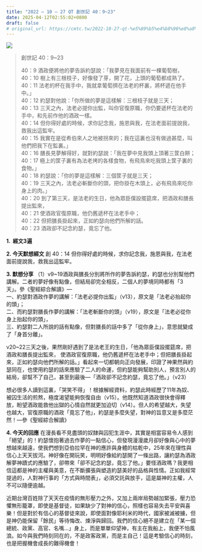 ```yaml
---
title: "2022 – 10 – 27 QT 創世記 40：9~23"
date: 2025-04-12T02:55:02+0800
draft: false
# original_url: https://cmtc.tw/2022-10-27-qt-%e5%89%b5%e4%b8%96%e8%a8%98-40%ef%bc%9a923
---
```


![](/images/qt.jpg)
> 創世記 40：9\~23
>
> 40：9 酒政便將他的夢告訴約瑟說：「我夢見在我面前有一棵葡萄樹，  
> 40：10 樹上有三根枝子，好像發了芽，開了花，上頭的葡萄都成熟了。  
> 40：11 法老的杯在我手中，我就拿葡萄擠在法老的杯裏，將杯遞在他手中。」  
> 40：12 約瑟對他說：「你所做的夢是這樣解：三根枝子就是三天；  
> 40：13 三天之內，法老必提你出監，叫你官復原職，你仍要遞杯在法老的手中，和先前作他的酒政一樣。  
> 40：14 但你得好處的時候，求你記念我，施恩與我，在法老面前提說我，救我出這監牢。  
> 40：15 我實在是從希伯來人之地被拐來的；我在這裏也沒有做過甚麼，叫他們把我下在監裏。」  
> 40：16 膳長見夢解得好，就對約瑟說：「我在夢中見我頭上頂著三筐白餅；  
> 40：17 極上的筐子裏有為法老烤的各樣食物，有飛鳥來吃我頭上筐子裏的食物。」  
> 40：18 約瑟說：「你的夢是這樣解：三個筐子就是三天；  
> 40：19 三天之內，法老必斬斷你的頭，把你掛在木頭上，必有飛鳥來吃你身上的肉。」  
> 40：20 到了第三天，是法老的生日，他為眾臣僕設擺筵席，把酒政和膳長提出監來，  
> 40：21 使酒政官復原職，他仍舊遞杯在法老手中；  
> 40：22 但把膳長掛起來，正如約瑟向他們所解的話。  
> 40：23 酒政卻不記念約瑟，竟忘了他。

**1.  經文3遍**

**2. 今天默想經文**
創 40：14 但你得好處的時候，求你記念我，施恩與我，在法老面前提說我，救我出這監牢。

**3. 默想分享**
（1）v9\~19酒政與膳長分別將所作的夢告訴約瑟，約瑟也分別幫他們講解。二者的夢好像有點像，但結局卻完全相反，二個人的夢境同時都有「3天」。參《聖經綜合解讀》—  
一、約瑟對酒政作夢的講解：「法老必提你出監」（v13），原文是「法老必抬起你的頭」；  
二、而約瑟對膳長作夢的講解：「法老斬斷你的頭」（v19），原文是「法老必從你身上抬起你的頭」，  
三、約瑟對二人所說的話有點像，但對膳長的話中多了「從你身上」，意思就變成了「身首分離」。

v20\~22三天之後，果然剛好遇到了是法老王的生日，「他為眾臣僕設擺筵席，把酒政和膳長提出監來， 使酒政官復原職，他仍舊遞杯在法老手中；但把膳長掛起來，正如約瑟向他們所解的話。」看起來一切都朝向正向發展，印證了神果然與約瑟同在，也使用約瑟的話來應驗了二人的命運，但約瑟能夠幫助別人，預言別人的結局，卻幫不了自己，甚至到最後—「酒政卻不記念約瑟，竟忘了他。」（v23）

想必很多人讀到這裏，「哭笑不得」！根據解經資料，約瑟此時經歷了11年為奴、被囚生活的煎熬，極度渴望能夠恢復自由（v15）。他既然知道酒政很快會得釋放，盼望酒政能救他出獄的心情自然就更加迫切（v14）。但人的希望越大，失望也越大，官復原職的酒政「竟忘了他」，約瑟是多麼失望，對神的旨意又是多麼茫然！—參《聖經綜合解讀》

**4. 今天的回應**
在漫長看不見盡頭的奴隸與囚犯生涯中，其實是相當容易令人感到「絕望」的！約瑟懷抱著過去作夢的一點信心，但發現漫漫歲月卻好像與心中的夢想越來越遠，使我們想到亞伯拉罕在神的應許與身體的枯乾中，25年來在理性與信心上天天拔河。神好像在開玩笑，明明好像給約瑟開了一條出路，讓約瑟為酒政解夢神蹟式的應驗了，卻帶來「卻不記念約瑟，竟忘了他。」要怪酒政嗎？我更相信這都是神的主權與美意，在不斷擴張與塑造約瑟美好的品格與性情。正如我經常提過的，人對神行事的「方式與時間表」，必須交託與放手，這是屬神的主權，人不可以隨便逾越。

近期台灣百姓除了天天在疫情的無形壓力之外，又加上兩岸局勢越加緊張，壓力恐懼無形籠罩，即使是基督徒，如果缺少了對神的信心，照樣也容易失去平安與喜樂！但是對於有信心的基督徒來說，即使面對像耶利米的時代，國家被滅被擄，但是神仍能保留「餘民」等待悔改、煉淨與歸回。我們的信心絕不是建立在「某一個總統、政黨、高官、名嘴…」身上，而是單單仰望神，有主在我船上，我便不怕風浪。如今與我們時刻同在的，不是政客政黨，而是主自己！這是考驗信心的時刻，也是把握機會成長的難得機會！
